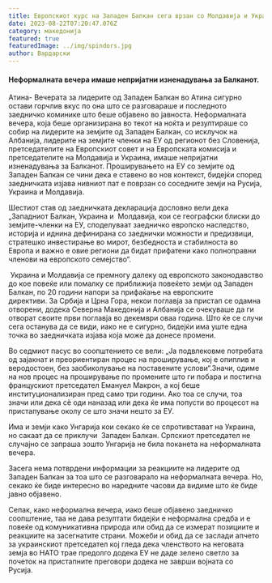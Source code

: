 ```yaml
---
title: Европскиот курс на Западен Балкан сега врзан со Молдавија и Украина
date: 2023-08-22T07:20:47.076Z
category: македонија
featured: true
featuredImage: ../img/spindors.jpg
author: Вардарски
---
```

<!--StartFragment-->

#### Неформалната вечера имаше непријатни изненадувања за Балканот.



<!--EndFragment--><!--StartFragment-->

Атина- Вечерата за лидерите од Западен Балкан во Атина сигурно остави горчлив вкус по она што се разговараше и последното заедничко коминике што беше објавено во јавноста. Неформалната вечера, која беше организирана во текот на ноќта и резултираше со собир на лидерите на земјите од Западен Балкан, со исклучок на Албанија, лидерите на земјите членки на ЕУ од регионот без Словенија, претседателите на Европскиот совет и на Европската комисија и претседателите на Молдавија и Украина, имаше непријатни изненадувања за Балканот. Проширувањето на ЕУ со земјите од Западен Балкан се чини дека е ставено во нов контекст, бидејќи според заедничката изјава нивниот пат е поврзан со соседните земји на Русија, Украина и Молдавија.

Шестиот став од заедничката декларација дословно вели дека „Западниот Балкан, Украина и  Молдавија, кои се географски блиски до земјите-членки на ЕУ, споделуваат заедничко европско наследство, историја и иднина дефинирана со заеднички можности и предизвици, стратешко инвестирање во мирот, безбедноста и стабилноста во Европа и важно е овие региони да бидат прифатени како полноправни членови на европското семејство“.

 Украина и Молдавија се премногу далеку од европското законодавство до кое повеќе или помалку се приближија повеќето земји од Западен Балкан, по 20 години напори за прифаќање на европските директиви. За Србија и Црна Гора, некои поглавја за пристап се одамна отворени, додека Северна Македонија и Албанија се очекуваше да ги отворат своите први поглавја во декември оваа година. Што ќе се случи сега останува да се види, иако не е сигурно, бидејќи има уште една точка во заедничката изјава која може да донесе промени.

Во седмиот пасус во соопштението се вели: „Ја подвлековме потребата од зајакнат и преориентиран процес на проширување, кој е опиплив и веродостоен, без заобиколување на поставените услови“.Значи, одиме на нов процес на проширување по промените што ги побара и постигна францускиот претседател Емануел Макрон, а кој беше институционализиран пред само три години. Ако тоа се случи, тоа значи или дека сè оди наназад или дека ќе има попусти во процесот на пристапување околу се што значи нешто за ЕУ.

Има и земји како Унгарија кои секако ќе се спротивстават на Украина, но сакаат да се приклучи  Западен Балкан. Српскиот претседател не случајно се запраша зошто Унгарија не била поканета на неформалната вечера.

Засега нема потврдени информации за реакциите на лидерите од Западен Балкан за тоа што се разговарало на неформалната вечера. Но, секако ќе биде интересно во наредните часови да видиме што ќе биде јавно објавено.

Сепак, како неформална вечера, иако беше објавено заедничко соопштение, таа не дава резултати бидејќи е неформална средба и е повеќе од комуникативна природа или обид да се измерат позициите и реакциите на засегнатите страни. Можеби и обид да се заслади апчето за украинскиот претседател кој гледа дека членството на неговата земја во НАТО трае предолго додека ЕУ не даде зелено светло за почеток на пристапните преговори додека не заврши војната со Русија.  

<!--EndFragment-->